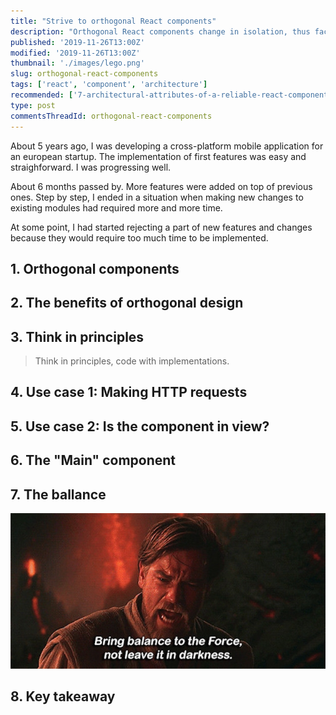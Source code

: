 ```yaml
---
title: "Strive to orthogonal React components"
description: "Orthogonal React components change in isolation, thus facilitating changes and ease future maintainance."
published: '2019-11-26T13:00Z'
modified: '2019-11-26T13:00Z'
thumbnail: './images/lego.png'
slug: orthogonal-react-components
tags: ['react', 'component', 'architecture']
recommended: ['7-architectural-attributes-of-a-reliable-react-component', 'the-art-of-writing-small-and-plain-functions']
type: post
commentsThreadId: orthogonal-react-components
---
```


About 5 years ago, I was developing a cross-platform mobile application for an european startup. The implementation of first features was easy and straighforward. I was progressing well.  

About 6 months passed by. More features were added on top of previous ones. Step by step, I ended in a situation when making new changes to existing modules had required more and more time.  

At some point, I had started rejecting a part of new features and changes because they would require too much time to be implemented.  

## 1. Orthogonal components

## 2. The benefits of orthogonal design

## 3. Think in principles

> Think in principles, code with implementations.

## 4. Use case 1: Making HTTP requests

## 5. Use case 2: Is the component in view?

## 6. The "Main" component

## 7. The ballance

![Ballance to the force](./images/force-ballance-3.jpg)

## 8. Key takeaway
